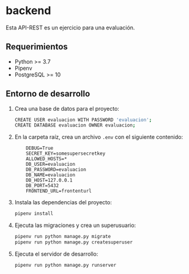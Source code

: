 # backend

Esta API-REST es un ejercicio para una evaluación.

## Requerimientos

- Python >= 3.7
- Pipenv
- PostgreSQL >= 10

## Entorno de desarrollo

1. Crea una base de datos para el proyecto:

   ```bash
   CREATE USER evaluacion WITH PASSWORD 'evaluacion';
   CREATE DATABASE evaluacion OWNER evaluacion;
   ```

2. En la carpeta raíz, crea un archivo `.env` con el siguiente contenido:

   ```
       DEBUG=True
       SECRET_KEY=somesupersecretkey
       ALLOWED_HOSTS=*
       DB_USER=evaluacion
       DB_PASSWORD=evaluacion
       DB_NAME=evaluacion
       DB_HOST=127.0.0.1
       DB_PORT=5432
       FRONTEND_URL=frontenturl

   ```

3. Instala las dependencias del proyecto:

   ```bash
   pipenv install
   ```

4. Ejecuta las migraciones y crea un superusuario:

   ```bash
   pipenv run python manage.py migrate
   pipenv run python manage.py createsuperuser
   ```

5. Ejecuta el servidor de desarrollo:

   ```bash
   pipenv run python manage.py runserver
   ```
